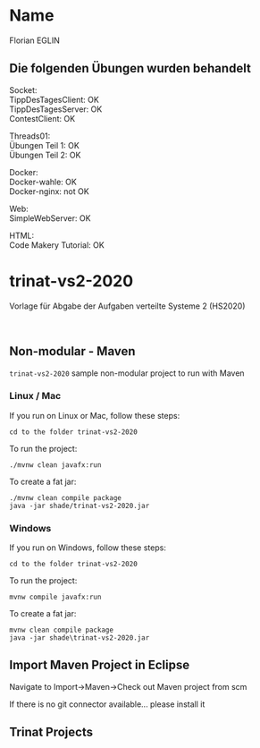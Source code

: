 # Name
Florian EGLIN

## Die folgenden Übungen wurden behandelt

Socket:  
TippDesTagesClient: OK  
TippDesTagesServer: OK  
ContestClient: OK  

Threads01:  
Übungen Teil 1: OK  
Übungen Teil 2: OK  

Docker:  
Docker-wahle: OK  
Docker-nginx: not OK  

Web:  
SimpleWebServer: OK  

HTML:  
Code Makery Tutorial: OK  


# trinat-vs2-2020

Vorlage für Abgabe der Aufgaben verteilte Systeme 2 (HS2020)

<br>


## Non-modular - Maven

`trinat-vs2-2020` sample non-modular project to run with Maven

### Linux / Mac

If you run on Linux or Mac, follow these steps:

    cd to the folder trinat-vs2-2020

To run the project:

    ./mvnw clean javafx:run

To create a fat jar:

    ./mvnw clean compile package
    java -jar shade/trinat-vs2-2020.jar


### Windows

If you run on Windows, follow these steps:

    cd to the folder trinat-vs2-2020

To run the project:

    mvnw compile javafx:run

To create a fat jar:

    mvnw clean compile package
    java -jar shade\trinat-vs2-2020.jar


## Import Maven Project in Eclipse

Navigate to Import->Maven->Check out Maven project from scm

If there is no git connector available... please install it


## Trinat Projects
